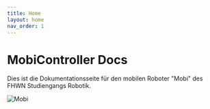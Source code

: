 ```yaml
---
title: Home
layout: home
nav_order: 1
---
```


# MobiController Docs

Dies ist die Dokumentationsseite für den mobilen Roboter "Mobi" des FHWN Studiengangs Robotik.

![Mobi]({{site.url}}/assets/imgs/mobi/mobi_neu.jpg "Mobi")